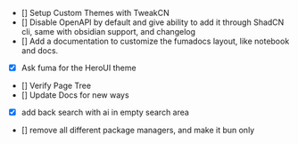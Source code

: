 - [] Setup Custom Themes with TweakCN
- [] Disable OpenAPI by default and give ability to add it through ShadCN cli, same with obsidian support, and changelog
- [] Add a documentation to customize the fumadocs layout, like notebook and docs.
- [x] Ask fuma for the HeroUI theme
- [] Verify Page Tree
- [] Update Docs for new ways
- [x] add back search with ai in empty search area
- [] remove all different package managers, and make it bun only